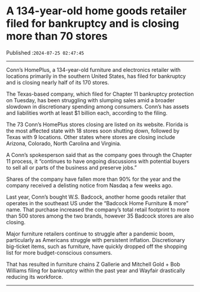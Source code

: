# A 134-year-old home goods retailer filed for bankruptcy and is closing more than 70 stores

Published :`2024-07-25 02:47:45`

---

Conn’s HomePlus, a 134-year-old furniture and electronics retailer with locations primarily in the southern United States, has filed for bankruptcy and is closing nearly half of its 170 stores.

The Texas-based company, which filed for Chapter 11 bankruptcy protection on Tuesday, has been struggling with slumping sales amid a broader slowdown in discretionary spending among consumers. Conn’s has assets and liabilities worth at least $1 billion each, according to the filing.

The 73 Conn’s HomePlus stores closing are listed on its website. Florida is the most affected state with 18 stores soon shutting down, followed by Texas with 9 locations. Other states where stores are closing include Arizona, Colorado, North Carolina and Virginia.

A Conn’s spokesperson said that as the company goes through the Chapter 11 process, it “continues to have ongoing discussions with potential buyers to sell all or parts of the business and preserve jobs.”

Shares of the company have fallen more than 90% for the year and the company received a delisting notice from Nasdaq a few weeks ago.

Last year, Conn’s bought W.S. Badcock, another home goods retailer that operates in the southeast US under the “Badcock Home Furniture & more” name. That purchase increased the company’s total retail footprint to more than 500 stores among the two brands, however 35 Badcock stores are also closing.

Major furniture retailers continue to struggle after a pandemic boom, particularly as Americans struggle with persistent inflation. Discretionary big-ticket items, such as furniture, have quickly dropped off the shopping list for more budget-conscious consumers.

That has resulted in furniture chains Z Gallerie and Mitchell Gold + Bob Williams filing for bankruptcy within the past year and Wayfair drastically reducing its workforce.

---

